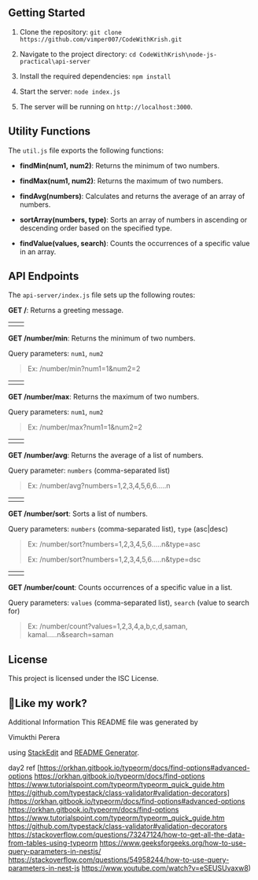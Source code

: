 ## Getting Started

  

1. Clone the repository: `git clone https://github.com/vimper007/CodeWithKrish.git`

2. Navigate to the project directory: `cd CodeWithKrish\node-js-practical\api-server`

3. Install the required dependencies: `npm install`

4. Start the server: `node index.js`

5. The server will be running on `http://localhost:3000`.

## Utility Functions

The `util.js` file exports the following functions:

-  **findMin(num1, num2)**: Returns the minimum of two numbers.

-  **findMax(num1, num2)**: Returns the maximum of two numbers.

-  **findAvg(numbers)**: Calculates and returns the average of an array of numbers.

-  **sortArray(numbers, type)**: Sorts an array of numbers in ascending or descending order based on the specified type.

-  **findValue(values, search)**: Counts the occurrences of a specific value in an array.

  

## API Endpoints

  

The `api-server/index.js` file sets up the following routes:

  

**GET /**: Returns a greeting message.

  
|  |  |
|--|--|
|  |  |


**GET /number/min**: Returns the minimum of two numbers.

Query parameters: `num1`, `num2`

> Ex: /number/min?num1=1&num2=2

 
|  |  |
|--|--|
|  |  |

**GET /number/max**: Returns the maximum of two numbers.

Query parameters: `num1`, `num2`

> Ex: /number/max?num1=1&num2=2


|  |  |
|--|--|
|  |  |

**GET /number/avg**: Returns the average of a list of numbers.

Query parameter: `numbers` (comma-separated list)

> Ex: /number/avg?numbers=1,2,3,4,5,6,6.....n

|  |  |
|--|--|
|  |  |


**GET /number/sort**: Sorts a list of numbers.

Query parameters: `numbers` (comma-separated list), `type` (asc|desc)

> Ex: /number/sort?numbers=1,2,3,4,5,6.....n&type=asc
> 
> Ex: /number/sort?numbers=1,2,3,4,5,6.....n&type=dsc

|  |  |
|--|--|
|  |  |


**GET /number/count**: Counts occurrences of a specific value in a list.

Query parameters: `values` (comma-separated list), `search` (value to search for)

> Ex: /number/count?values=1,2,3,4,a,b,c,d,saman,
> kamal.....n&search=saman


  

## License
This project is licensed under the ISC License.


## 💖Like my work?

Additional Information This README file was generated by 

Vimukthi Perera

 using [StackEdit]([https://stackedit.io/app#](https://stackedit.io/app#)) and [README Generator]([https://readme-gen.vercel.app/app](https://readme-gen.vercel.app/app)).



day2 ref
[https://orkhan.gitbook.io/typeorm/docs/find-options#advanced-options
https://orkhan.gitbook.io/typeorm/docs/find-options
https://www.tutorialspoint.com/typeorm/typeorm_quick_guide.htm
https://github.com/typestack/class-validator#validation-decorators](https://orkhan.gitbook.io/typeorm/docs/find-options#advanced-options
https://orkhan.gitbook.io/typeorm/docs/find-options
https://www.tutorialspoint.com/typeorm/typeorm_quick_guide.htm
https://github.com/typestack/class-validator#validation-decorators
https://stackoverflow.com/questions/73247124/how-to-get-all-the-data-from-tables-using-typeorm
https://www.geeksforgeeks.org/how-to-use-query-parameters-in-nestjs/
https://stackoverflow.com/questions/54958244/how-to-use-query-parameters-in-nest-js
https://www.youtube.com/watch?v=eSEUSUvaxw8)